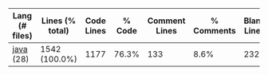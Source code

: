 |Lang (# files)|Lines (% total)|Code Lines|% Code|Comment Lines|% Comments|Blank Lines|% Blank|
| --- | --- | --- | --- | --- | --- | --- | --- |
|[java](https://github.com/Smaltin/AvilonSubBot/tree/development/statistics/java/lines_descending.md) (28)|1542 (100.0%)|1177|76.3%|133|8.6%|232|15.0%|